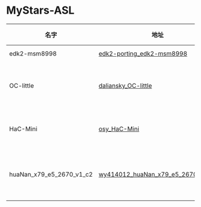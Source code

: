 # MyStars-ASL
|          名字          |                                            地址                                             |星数|语言|大小 |                      描述                       |
|------------------------|---------------------------------------------------------------------------------------------|---:|----|-----|-------------------------------------------------|
|edk2-msm8998            |[edk2-porting_edk2-msm8998](https://github.com/edk2-porting/edk2-msm8998.git)                | 101|ASL |13 KB|                                                 |
|OC-little               |[daliansky_OC-little](https://github.com/daliansky/OC-little.git)                            |1428|ASL |29 KB|ACPI Hotpatch Samples for the OpenCore Bootloader|
|HaC-Mini                |[osy_HaC-Mini](https://github.com/osy/HaC-Mini.git)                                          |1034|ASL |9 KB |Intel NUC Hades Canyon Hackintosh support        |
|huaNan_x79_e5_2670_v1_c2|[wy414012_huaNan_x79_e5_2670_v1_c2](https://github.com/wy414012/huaNan_x79_e5_2670_v1_c2.git)|  26|ASL |99 KB|华南x79主板+e52670 v1 c2 Open Core引导           |
